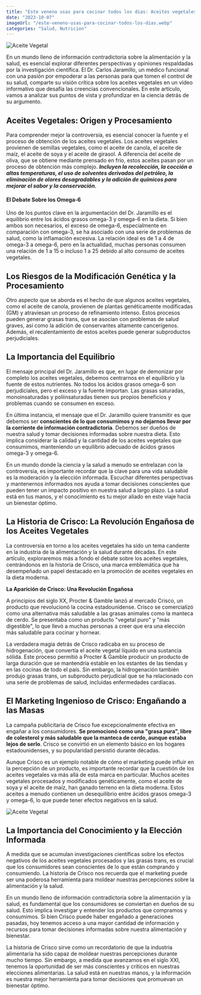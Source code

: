 ```yaml
---
title: "Este veneno usas para cocinar todos los dias: Aceites vegetales"
date: "2023-10-07"
imageUrl: "/este-veneno-usas-para-cocinar-todos-los-dias.webp"
categories: "Salud, Nutricion"
---
```


![Aceite Vegetal](/este-veneno-usas-para-cocinar-todos-los-dias.webp)

En un mundo lleno de información contradictoria sobre la alimentación y la salud, es esencial explorar diferentes perspectivas y opiniones respaldadas por la investigación científica. El Dr. Carlos Jaramillo, un médico funcional con una pasión por empoderar a las personas para que tomen el control de su salud, comparte su visión crítica sobre los aceites vegetales en un vídeo informativo que desafía las creencias convencionales. En este artículo, vamos a analizar sus puntos de vista y profundizar en la ciencia detrás de su argumento.

## Aceites Vegetales: Origen y Procesamiento

Para comprender mejor la controversia, es esencial conocer la fuente y el proceso de obtención de los aceites vegetales. Los aceites vegetales provienen de semillas vegetales, como el aceite de canola, el aceite de maíz, el aceite de soya y el aceite de girasol. A diferencia del aceite de oliva, que se obtiene mediante prensado en frío, estos aceites pasan por un proceso de obtención más complejo. ***Incluyen la recolección, la cocción a altas temperaturas, el uso de solventes derivados del petróleo, la eliminación de olores desagradables y la adición de químicos para mejorar el sabor y la conservación.***

#### El Debate Sobre los Omega-6

Uno de los puntos clave en la argumentación del Dr. Jaramillo es el equilibrio entre los ácidos grasos omega-3 y omega-6 en la dieta. Si bien ambos son necesarios, el exceso de omega-6, especialmente en comparación con omega-3, se ha asociado con una serie de problemas de salud, como la inflamación excesiva. La relación ideal es de 1 a 4 de omega-3 a omega-6, pero en la actualidad, muchas personas consumen una relación de 1 a 15 o incluso 1 a 25 debido al alto consumo de aceites vegetales.

## Los Riesgos de la Modificación Genética y la Procesamiento

Otro aspecto que se aborda es el hecho de que algunos aceites vegetales, como el aceite de canola, provienen de plantas genéticamente modificadas (GM) y atraviesan un proceso de refinamiento intenso. Estos procesos pueden generar grasas trans, que se asocian con problemas de salud graves, así como la adición de conservantes altamente cancerígenos. Además, el recalentamiento de estos aceites puede generar subproductos perjudiciales.

## La Importancia del Equilibrio

El mensaje principal del Dr. Jaramillo es que, en lugar de demonizar por completo los aceites vegetales, debemos centrarnos en el equilibrio y la fuente de estos nutrientes. No todos los ácidos grasos omega-6 son perjudiciales, pero el exceso y la fuente importan. Las grasas saturadas, monoinsaturadas y poliinsaturadas tienen sus propios beneficios y problemas cuando se consumen en exceso.

En última instancia, el mensaje que el Dr. Jaramillo quiere transmitir es que debemos ser **conscientes de lo que consumimos y no dejarnos llevar por la corriente de información contradictoria**. Debemos ser dueños de nuestra salud y tomar decisiones informadas sobre nuestra dieta. Esto implica considerar la calidad y la cantidad de los aceites vegetales que consumimos, manteniendo un equilibrio adecuado de ácidos grasos omega-3 y omega-6.

En un mundo donde la ciencia y la salud a menudo se entrelazan con la controversia, es importante recordar que la clave para una vida saludable es la moderación y la elección informada. Escuchar diferentes perspectivas y mantenernos informados nos ayuda a tomar decisiones conscientes que pueden tener un impacto positivo en nuestra salud a largo plazo. La salud está en tus manos, y el conocimiento es tu mejor aliado en este viaje hacia un bienestar óptimo.

## La Historia de Crisco: La Revolución Engañosa de los Aceites Vegetales

La controversia en torno a los aceites vegetales ha sido un tema candente en la industria de la alimentación y la salud durante décadas. En este artículo, exploraremos más a fondo el debate sobre los aceites vegetales, centrándonos en la historia de Crisco, una marca emblemática que ha desempeñado un papel destacado en la promoción de aceites vegetales en la dieta moderna.

**La Aparición de Crisco: Una Revolución Engañosa**

A principios del siglo XX, Procter & Gamble lanzó al mercado Crisco, un producto que revolucionó la cocina estadounidense. Crisco se comercializó como una alternativa más saludable a las grasas animales como la manteca de cerdo. Se presentaba como un producto "vegetal puro" y "más digestible", lo que llevó a muchas personas a creer que era una elección más saludable para cocinar y hornear.

La verdadera magia detrás de Crisco radicaba en su proceso de hidrogenación, que convertía el aceite vegetal líquido en una sustancia sólida. Este proceso permitió a Procter & Gamble producir un producto de larga duración que se mantendría estable en los estantes de las tiendas y en las cocinas de todo el país. Sin embargo, la hidrogenación también produjo grasas trans, un subproducto perjudicial que se ha relacionado con una serie de problemas de salud, incluidas enfermedades cardíacas.

## El Marketing Ingenioso de Crisco: Engañando a las Masas

La campaña publicitaria de Crisco fue excepcionalmente efectiva en engañar a los consumidores. **Se promocionó como una "grasa pura", libre de colesterol y más saludable que la manteca de cerdo, aunque estaba lejos de serlo**. Crisco se convirtió en un elemento básico en los hogares estadounidenses, y su popularidad persistió durante décadas.

Aunque Crisco es un ejemplo notable de cómo el marketing puede influir en la percepción de un producto, es importante recordar que la cuestión de los aceites vegetales va más allá de esta marca en particular. Muchos aceites vegetales procesados y modificados genéticamente, como el aceite de soya y el aceite de maíz, han ganado terreno en la dieta moderna. Estos aceites a menudo contienen un desequilibrio entre ácidos grasos omega-3 y omega-6, lo que puede tener efectos negativos en la salud.

![Aceite Vegetal](/crisco.webp)

## La Importancia del Conocimiento y la Elección Informada

A medida que se acumulan investigaciones científicas sobre los efectos negativos de los aceites vegetales procesados y las grasas trans, es crucial que los consumidores sean conscientes de lo que están comprando y consumiendo. La historia de Crisco nos recuerda que el marketing puede ser una poderosa herramienta para moldear nuestras percepciones sobre la alimentación y la salud.

En un mundo lleno de información contradictoria sobre la alimentación y la salud, es fundamental que los consumidores se conviertan en dueños de su salud. Esto implica investigar y entender los productos que compramos y consumimos. Si bien Crisco puede haber engañado a generaciones pasadas, hoy tenemos acceso a una mayor cantidad de información y recursos para tomar decisiones informadas sobre nuestra alimentación y bienestar.

La historia de Crisco sirve como un recordatorio de que la industria alimentaria ha sido capaz de moldear nuestras percepciones durante mucho tiempo. Sin embargo, a medida que avanzamos en el siglo XXI, tenemos la oportunidad de ser más conscientes y críticos en nuestras elecciones alimentarias. La salud está en nuestras manos, y la información es nuestra mejor herramienta para tomar decisiones que promuevan un bienestar óptimo.
